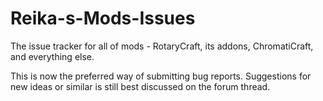 # Reika-s-Mods-Issues
The issue tracker for all of mods - RotaryCraft, its addons, ChromatiCraft, and everything else.


This is now the preferred way of submitting bug reports. Suggestions for new ideas or similar is still best discussed on the forum thread.
